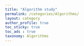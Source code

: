 ```yaml
---
title: "Algorithm study"
permalink: /categories/Algorithms/
layout: category
author_profile: true
toc_sticky: true
toc_ads : true
taxonomy: Algorithms
---
```

